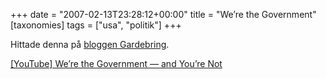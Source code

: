 +++
date = "2007-02-13T23:28:12+00:00"
title = "We’re the Government"
[taxonomies]
tags = ["usa", "politik"]
+++

Hittade denna på [bloggen Gardebring][1].

  
[[YouTube] We&#8217;re the Government &#8212; and You&#8217;re Not][2]



<small></small>

 [1]: http://gardebring.com/2007/02/326.html
 [2]: http://www.youtube.com/watch?v=pvsADU2OOWM
